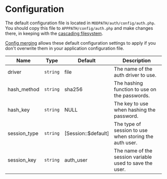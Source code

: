 # Configuration

The default configuration file is located in `MODPATH/auth/config/auth.php`. You should copy this file to `APPPATH/config/auth.php` and make changes there, in keeping with the [cascading filesystem](../kohana/files).

[Config merging](../kohana/config#config-merging) allows these default configuration settings to apply if you don't overwrite them in your application configuration file.

Name | Type | Default | Description
-----|------|---------|------------
driver | `string` | file | The name of the auth driver to use.
hash_method | `string` | sha256 | The hashing function to use on the passwords.
hash_key | `string` | NULL | The key to use when hashing the password.
session_type | `string` | [Session::$default] | The type of session to use when storing the auth user.
session_key | `string` | auth_user | The name of the session variable used to save the user.
